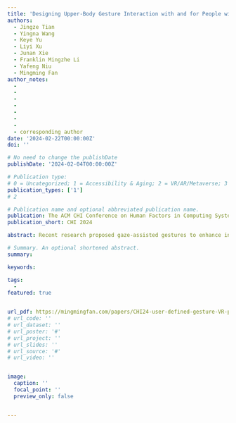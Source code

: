 ```yaml
---
title: 'Designing Upper-Body Gesture Interaction with and for People with Spinal Muscular Atrophy in VR'
authors:
  - Jingze Tian
  - Yingna Wang
  - Keye Yu
  - Liyi Xu
  - Junan Xie
  - Franklin Mingzhe Li
  - Yafeng Niu
  - Mingming Fan
author_notes:
  - 
  - 
  -
  -
  -
  -
  -
  - corresponding author
date: '2024-02-22T00:00:00Z'
doi: ''

# No need to change the publishDate 
publishDate: '2024-02-04T00:00:00Z'

# Publication type: 
# 0 = Uncategorized; 1 = Accessibility & Aging; 2 = VR/AR/Metaverse; 3 = Human-AI Collaboration; 4 = UX Methodology; 5 = Social Computing; 6 = Sensing;  7 = Thesis; 8 = Patent
publication_types: ['1']
# 2

# Publication name and optional abbreviated publication name.
publication: The ACM CHI Conference on Human Factors in Computing Systems 2024
publication_short: CHI 2024

abstract: Recent research proposed gaze-assisted gestures to enhance interaction within virtual reality (VR), providing opportunities for people with motor impairments to experience VR. Compared to people with other motor impairments, those with Spinal Muscular Atrophy (SMA) exhibit enhanced distal limb mobility, providing them more design space. However, it remains unknown what gaze-assisted upper-body gestures people with SMA would want and be able to perform. We conducted an elicitation study in which 12 VR-experienced people with SMA designed upper-body gestures for 26 VR commands, and collected 312 user-defined gestures. Participants predominantly favored creating gestures with their hands. The type of tasks and participants' abilities influence their choice of body parts for gesture design. Participants tended to enhance their body involvement and preferred gestures that required minimal physical effort, and were aesthetically pleasing. Our research will contribute to creating better gesture-based input methods for people with motor impairments to interact with VR.

# Summary. An optional shortened abstract.
summary: 

keywords: 

tags:
  - 
featured: true


url_pdf: https://mingmingfan.com/papers/CHI24-user-defined-gesture-VR-people-atrophy.pdf
# url_code: ''
# url_dataset: ''
# url_poster: '#'
# url_project: ''
# url_slides: ''
# url_source: '#'
# url_video: ''


image:
  caption: ''
  focal_point: ''
  preview_only: false


---
```


<!-- put your youtube/vimeo video ID here if possible -->
<!-- {{< bilibili BV1nA411z7RZ >}} -->



